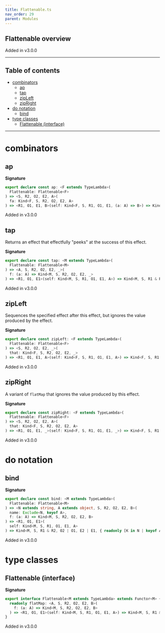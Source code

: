 ```yaml
---
title: Flattenable.ts
nav_order: 29
parent: Modules
---
```


## Flattenable overview

Added in v3.0.0

---

<h2 class="text-delta">Table of contents</h2>

- [combinators](#combinators)
  - [ap](#ap)
  - [tap](#tap)
  - [zipLeft](#zipleft)
  - [zipRight](#zipright)
- [do notation](#do-notation)
  - [bind](#bind)
- [type classes](#type-classes)
  - [Flattenable (interface)](#flattenable-interface)

---

# combinators

## ap

**Signature**

```ts
export declare const ap: <F extends TypeLambda>(
  Flattenable: Flattenable<F>
) => <S, R2, O2, E2, A>(
  fa: Kind<F, S, R2, O2, E2, A>
) => <R1, O1, E1, B>(self: Kind<F, S, R1, O1, E1, (a: A) => B>) => Kind<F, S, R1 & R2, O2 | O1, E2 | E1, B>
```

Added in v3.0.0

## tap

Returns an effect that effectfully "peeks" at the success of this effect.

**Signature**

```ts
export declare const tap: <M extends TypeLambda>(
  Flattenable: Flattenable<M>
) => <A, S, R2, O2, E2, _>(
  f: (a: A) => Kind<M, S, R2, O2, E2, _>
) => <R1, O1, E1>(self: Kind<M, S, R1, O1, E1, A>) => Kind<M, S, R1 & R2, O2 | O1, E2 | E1, A>
```

Added in v3.0.0

## zipLeft

Sequences the specified effect after this effect, but ignores the value
produced by the effect.

**Signature**

```ts
export declare const zipLeft: <F extends TypeLambda>(
  Flattenable: Flattenable<F>
) => <S, R2, O2, E2, _>(
  that: Kind<F, S, R2, O2, E2, _>
) => <R1, O1, E1, A>(self: Kind<F, S, R1, O1, E1, A>) => Kind<F, S, R1 & R2, O2 | O1, E2 | E1, A>
```

Added in v3.0.0

## zipRight

A variant of `flatMap` that ignores the value produced by this effect.

**Signature**

```ts
export declare const zipRight: <F extends TypeLambda>(
  Flattenable: Flattenable<F>
) => <S, R2, O2, E2, A>(
  that: Kind<F, S, R2, O2, E2, A>
) => <R1, O1, E1, _>(self: Kind<F, S, R1, O1, E1, _>) => Kind<F, S, R1 & R2, O2 | O1, E2 | E1, A>
```

Added in v3.0.0

# do notation

## bind

**Signature**

```ts
export declare const bind: <M extends TypeLambda>(
  Flattenable: Flattenable<M>
) => <N extends string, A extends object, S, R2, O2, E2, B>(
  name: Exclude<N, keyof A>,
  f: (a: A) => Kind<M, S, R2, O2, E2, B>
) => <R1, O1, E1>(
  self: Kind<M, S, R1, O1, E1, A>
) => Kind<M, S, R1 & R2, O2 | O1, E2 | E1, { readonly [K in N | keyof A]: K extends keyof A ? A[K] : B }>
```

Added in v3.0.0

# type classes

## Flattenable (interface)

**Signature**

```ts
export interface Flattenable<M extends TypeLambda> extends Functor<M> {
  readonly flatMap: <A, S, R2, O2, E2, B>(
    f: (a: A) => Kind<M, S, R2, O2, E2, B>
  ) => <R1, O1, E1>(self: Kind<M, S, R1, O1, E1, A>) => Kind<M, S, R1 & R2, O1 | O2, E1 | E2, B>
}
```

Added in v3.0.0
